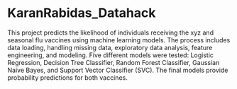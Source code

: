 # KaranRabidas_Datahack
This project predicts the likelihood of individuals receiving the xyz and seasonal flu vaccines using machine learning models. The process includes data loading, handling missing data, exploratory data analysis, feature engineering, and modeling. Five different models were tested: Logistic Regression, Decision Tree Classifier, Random Forest Classifier, Gaussian Naive Bayes, and Support Vector Classifier (SVC). The final models provide probability predictions for both vaccines.
